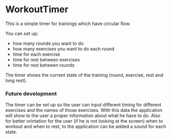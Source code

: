 # WorkoutTimer
This is a simple timer for trainings which have circular flow.

You can set up:
* how many rounds you want to do
* how many exercises you want to do each round
* time for each exercise
* time for rest between exercises
* time for rest between rounds

The timer shows the current state of the training (round, exercise, rest and long rest).

### Future development
The timer can be set up so the user can input different timing for different exercises and the names of those exercises.
With this data the application will show to the user a proper information about what he have to do.
Also for better orintation for the user (if he is not looking at the screen) when to workout and when to rest, to the application can be added a sound for each state.
